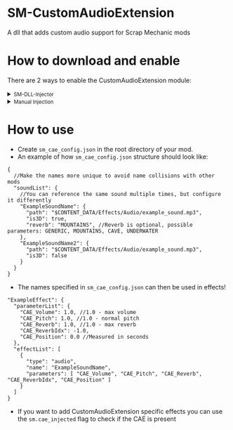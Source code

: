 # SM-CustomAudioExtension
A dll that adds custom audio support for Scrap Mechanic mods

# How to download and enable

There are 2 ways to enable the CustomAudioExtension module:

<details>
<summary><small>SM-DLL-Injector</small></summary>

- Download the latest release of <b>[SM-DLL-Injector](https://github.com/QuestionableM/SM-DLL-Injector/releases/latest)</b> and follow the instructions listed in the <b>[README](https://github.com/QuestionableM/SM-DLL-Injector#readme)</b> file
- Download the latest release of the `CustomAudioExtension.dll` <b>[here](https://github.com/QuestionableM/SM-CustomAudioExtension/releases/latest)</b>
- Move the `CustomAudioExtension.dll` to `Steam/steamapps/common/Scrap Mechanic/Release/DLLModules` directory created by <b>[SM-DLL-Injector](https://github.com/QuestionableM/SM-DLL-Injector/releases/latest)</b> installer
- Launch the game

</details>

<details>
<summary><small>Manual Injection</small></summary>

- Download the latest release of the `CustomAudioExtension.dll` <b>[here](https://github.com/QuestionableM/SM-CustomAudioExtension/releases/latest)</b>
- Launch the game
- Inject `CustomAudioExtension.dll` by using a DLL Injector of your choice
  
</details>

# How to use
- Create `sm_cae_config.json` in the root directory of your mod.
- An example of how `sm_cae_config.json` structure should look like:
```jsonc
{
  //Make the names more unique to avoid name collisions with other mods
  "soundList": {
    //You can reference the same sound multiple times, but configure it differently
    "ExampleSoundName": {
      "path": "$CONTENT_DATA/Effects/Audio/example_sound.mp3",
      "is3D": true,
      "reverb": "MOUNTAINS", //Reverb is optional, possible parameters: GENERIC, MOUNTAINS, CAVE, UNDERWATER
    },
    "ExampleSoundName2": {
      "path": "$CONTENT_DATA/Effects/Audio/example_sound.mp3",
      "is3D": false
    }
  }
}
```
- The names specified in `sm_cae_config.json` can then be used in effects!
```jsonc
"ExampleEffect": {
  "parameterList": {
    "CAE_Volume": 1.0, //1.0 - max volume
    "CAE_Pitch": 1.0, //1.0 - normal pitch
    "CAE_Reverb": 1.0, //1.0 - max reverb
    "CAE_ReverbIdx": -1.0,
    "CAE_Position": 0.0 //Measured in seconds
  },
  "effectList": [
    {
      "type": "audio",
      "name": "ExampleSoundName",
      "parameters": [ "CAE_Volume", "CAE_Pitch", "CAE_Reverb", "CAE_ReverbIdx", "CAE_Position" ]
    }
  ]
}
```
- If you want to add CustomAudioExtension specific effects you can use the `sm.cae_injected` flag to check if the CAE is present
